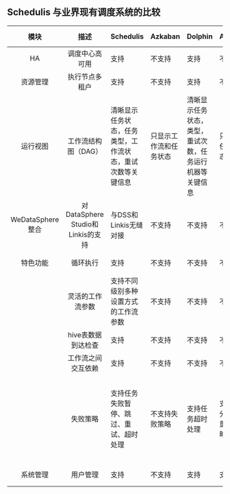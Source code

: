 ## Schedulis 与业界现有调度系统的比较

| 模块 | 描述 | Schedulis | Azkaban | Dolphin | Airflow | Xxl-job |
| :----: | :----: |-------|-------|-------|-------|-------|  
| HA | 调度中心高可用 | 支持 | 不支持 | 支持 | 不支持 | 支持 |
| 资源管理 | 执行节点多租户 | 支持  | 不支持| 支持 | 不支持 | 不支持 |
| 运行视图 | 工作流结构图（DAG） | 清晰显示任务状态，任务类型，工作流状态，重试次数等关键信息 | 只显示工作流和任务状态 | 清晰显示任务状态，类型，重试次数，任务运行机器等关键信息 | 只显示任务状态 | 只显示任务状态 |
| WeDataSphere整合 | 对DataSphere Studio和Linkis的支持 | 与DSS和Linkis无缝对接 | 不支持 | 不支持 | 不支持 | 不支持 |
| 特色功能 | 循环执行 | 支持 | 不支持 | 不支持 | 不支持 | 不支持 |
|  | 灵活的工作流参数 | 支持不同级别多种设置方式的工作流参数 | 不支持 | 不支持| 不支持 | 不支持 |
|  | hive表数据到达检查 | 支持 | 不支持 | 不支持 | 不支持 | 不支持 |
|  | 工作流之间交互依赖 | 支持 | 不支持 | 不支持 | 不支持 | 不支持 |
|  | 失败策略 | <p>支持任务失败暂停、跳过、重试、超时处理 | <p>不支持失败策略 | <p>支持任务超时处理 | <p>支持部分任务重跑策略 | <p>支持任务超时处理和失败重试 |
| 系统管理 | 用户管理 | 支持 | 不支持 | 支持 | 支持 | 不支持 |
